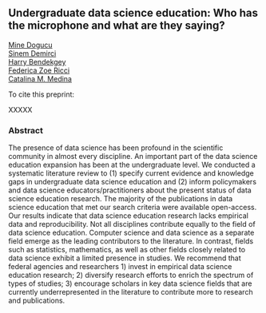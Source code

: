 ## Undergraduate data science education: Who has the microphone and what are they saying?

[Mine Dogucu](https://minedogucu.com)  
[Sinem Demirci](https://sinemdemirci.github.io/)  
[Harry Bendekgey](https://www.hbendekgey.me/)  
[Federica Zoe Ricci](https://federicazoe.github.io/)  
[Catalina M. Medina](https://catalinamedina.github.io/)

To cite this preprint:

XXXXX

### Abstract 

The presence of data science has been profound in the scientific community in almost every discipline. An important part of the data science education expansion has been at the undergraduate level. We conducted a systematic literature review to (1) specify current evidence and knowledge gaps in undergraduate data science education and (2) inform policymakers and data science educators/practitioners about the present status of data science education research. The majority of the publications in data science education that met our search criteria were available open-access. Our results indicate that data science education research lacks empirical data and reproducibility. Not all disciplines contribute equally to the field of data science education. Computer science and data science as a separate field emerge as the leading contributors to the literature. In contrast, fields such as statistics, mathematics, as well as other fields closely related to data science exhibit a limited presence in studies. We recommend that federal agencies and researchers 1) invest in empirical data science education research; 2) diversify research efforts to enrich the spectrum of types of studies; 3) encourage scholars in key data science fields that are currently underrepresented in the literature to contribute more to research and publications.

